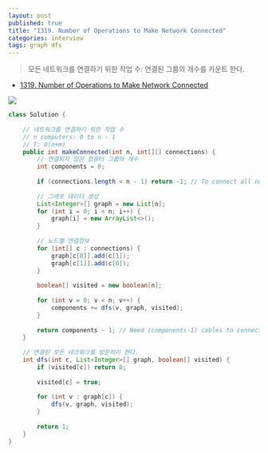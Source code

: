 ```yaml
---
layout: post
published: true
title: "1319. Number of Operations to Make Network Connected"
categories: interview
tags: graph dfs
---
```


> 모든 네트워크를 연결하기 위한 작업 수: 연결된 그룹의 개수를 카운트 한다.

- [1319. Number of Operations to Make Network Connected](https://leetcode.com/problems/number-of-operations-to-make-network-connected/)

![](https://assets.leetcode.com/uploads/2020/01/02/sample_1_1677.png)

```java
class Solution {
    
    // 네트워크를 연결하기 위한 작업 수
    // n computers: 0 to n - 1
    // T: O(n+m)
    public int makeConnected(int n, int[][] connections) {
        // 연결되지 않은 컴퓨터 그룹의 개수
        int components = 0;
        
        if (connections.length < n - 1) return -1; // To connect all nodes need at least n-1 edges
        
        // 그래프 데이터 생성
        List<Integer>[] graph = new List[n];
        for (int i = 0; i < n; i++) {
            graph[i] = new ArrayList<>();
        }
        
        // 노드별 연결정보
        for (int[] c : connections) {
            graph[c[0]].add(c[1]);
            graph[c[1]].add(c[0]);
        }
        
        boolean[] visited = new boolean[n];
        
        for (int v = 0; v < n; v++) {
            components += dfs(v, graph, visited);
        }
        
        return components - 1; // Need (components-1) cables to connect components together
    }
    
    // 연결된 모든 네크워크를 방문처리 한다.
    int dfs(int c, List<Integer>[] graph, boolean[] visited) {
        if (visited[c]) return 0;
        
        visited[c] = true;
        
        for (int v : graph[c]) {
            dfs(v, graph, visited);
        }
        
        return 1;
    }
}
```